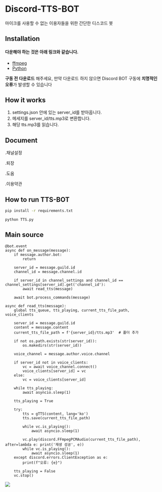# Discord-TTS-BOT

마이크를 사용할 수 없는 이용자들을 위한 간단한 디스코드 봇

##  Installation
#### 다운해야 하는 것은 아래 링크와 같습니다.
- [ffmpeg](https://github.com/BtbN/FFmpeg-Builds/releases/download/latest/ffmpeg-master-latest-win64-gpl.zip)
- [Python](https://www.python.org/downloads/release/python-3115/)

**구동 전 다운로드** 해주세요, 만약 다운로드 하지 않으면 Discord BOT 구동에 **치명적인 오류**가 발생할 수 있습니다

## How it works

1. settings.json 안에 있는 server_id를 받아옵니다.
2. 메세지를 server_id/tts.mp3로 변환합니다.
3. 해당 tts.mp3를 읽습니다.

## Document
.채널설정

.퇴장 

.도움

.이용약관

## How to run TTS-BOT

```bash
pip install -r requirements.txt
```

```bash
python TTS.py
```

## Main source

```
@bot.event
async def on_message(message):
    if message.author.bot:
        return

    server_id = message.guild.id
    channel_id = message.channel.id

    if server_id in channel_settings and channel_id == channel_settings[server_id].get('channel_id'):
        await read_tts(message)

    await bot.process_commands(message)

async def read_tts(message):
    global tts_queue, tts_playing, current_tts_file_path, voice_clients

    server_id = message.guild.id
    content = message.content
    current_tts_file_path = f'{server_id}/tts.mp3'  # 폴더 추가

    if not os.path.exists(str(server_id)):
        os.makedirs(str(server_id))

    voice_channel = message.author.voice.channel

    if server_id not in voice_clients:
        vc = await voice_channel.connect()
        voice_clients[server_id] = vc
    else:
        vc = voice_clients[server_id]

    while tts_playing:
        await asyncio.sleep(1)

    tts_playing = True
    
    try:
        tts = gTTS(content, lang='ko')
        tts.save(current_tts_file_path)

        while vc.is_playing():
            await asyncio.sleep(1)

        vc.play(discord.FFmpegPCMAudio(current_tts_file_path), after=lambda e: print('재생 성공', e))
        while vc.is_playing():
            await asyncio.sleep(1)
    except discord.errors.ClientException as e:
        print(f"오류: {e}")
    
    tts_playing = False
    vc.stop()
```

<img src="https://img.shields.io/badge/Spring-6DB33F?style=for-the-badge&logo=Spring&logoColor=white">
